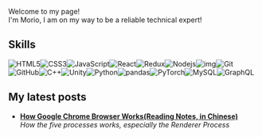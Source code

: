 <p>Welcome to my page! </br> I'm Morio, I am on my way to be a reliable technical expert! </p>

## Skills

![HTML5](https://img.shields.io/badge/-HTML5-E34F26?style=flat-square&logo=html5&logoColor=white)![CSS3](https://img.shields.io/badge/-CSS3-1572B6?style=flat-square&logo=css3)![JavaScript](https://img.shields.io/badge/-JavaScript-black?style=flat-square&logo=javascript)![React](https://img.shields.io/badge/-React-black?style=flat-square&logo=react)![Redux](https://img.shields.io/badge/-Redux-00599C?style=flat-square&logo=Redux)![Nodejs](https://img.shields.io/badge/-Nodejs-black?style=flat-square&logo=Node.js)![img](https://img.shields.io/badge/-Webpack-black?style=flat-square&logo=Webpack)![Git](https://img.shields.io/badge/-Git-black?style=flat-square&logo=git)![GitHub](https://img.shields.io/badge/-GitHub-181717?style=flat-square&logo=github)![C++](https://img.shields.io/badge/-C++-00599C?style=flat-square&logo=c)![Unity](https://img.shields.io/badge/-Unity-black?style=flat-square&logo=Unity)![Python](https://img.shields.io/badge/-Python-black?style=flat-square&logo=Python)![pandas](https://img.shields.io/badge/-pandas-black?style=flat-square&logo=pandas)![PyTorch](https://img.shields.io/badge/-PyTorch-black?style=flat-square&logo=Pytorch)![MySQL](https://img.shields.io/badge/-MySQL-black?style=flat-square&logo=mysql)![GraphQL](https://img.shields.io/badge/-GraphQL-E10098?style=flat-square&logo=graphql)
<!-- ![MongoDB](https://img.shields.io/badge/-MongoDB-00599C?style=flat-square&logo=MongoDB)![Neo4j](https://img.shields.io/badge/-Neo4j-00599C?style=flat-square&logo=Neo4j) -->

## My latest posts

<ul>
  <li><a href="How Google Chrome Browser Works(Reading Notes, in Chinese).md"><b>How Google Chrome Browser Works(Reading Notes, in Chinese)</b></a><br/><i>How the five processes works, especially the Renderer Process</i></li>
</ul>





<!-- ### Hi there 👋
 -->
<!--
**Morio2020/Morio2020** is a ✨ _special_ ✨ repository because its `README.md` (this file) appears on your GitHub profile.

Here are some ideas to get you started:

- 🔭 I’m currently working on ...
- 🌱 I’m currently learning ...
- 👯 I’m looking to collaborate on ...
- 🤔 I’m looking for help with ...
- 💬 Ask me about ...
- 📫 How to reach me: ...
- 😄 Pronouns: ...
- ⚡ Fun fact: ...
-->
<!-- <a href="https://github.com/anuraghazra/github-readme-stats">
  <img align="center" src="https://github-readme-stats.vercel.app/api?username=Morio2020&count_private=true&show_icons=true&theme=dark" />
</a>
<a href="https://github.com/anuraghazra/convoychat">
  <img align="center" src="https://github-readme-stats.vercel.app/api/top-langs/?username=PegasusWang&langs_count=8&theme=dark&count_private=true&layout=compact&hide=javascript,html,css,CoffeeScript&card_width=250" />
</a>

**Skills:**

<code><img height="32" src="https://cdn.jsdelivr.net/npm/simple-icons@v5/icons/python.svg"></code>
<code><img height="32" src="https://cdn.jsdelivr.net/npm/simple-icons@v5/icons/go.svg"></code>
<code><img height="32" src="https://cdn.jsdelivr.net/npm/simple-icons@v5/icons/mysql.svg"></code>
<code><img height="32" src="https://cdn.jsdelivr.net/npm/simple-icons@v5/icons/redis.svg"></code>
<code><img height="32" src="https://cdn.jsdelivr.net/npm/simple-icons@v5/icons/git.svg"></code>
<code><img height="32" src="https://cdn.jsdelivr.net/npm/simple-icons@v5/icons/linux.svg"></code>
<code><img height="32" src="https://cdn.jsdelivr.net/npm/simple-icons@v5/icons/vim.svg"></code>
<code><img height="32" src="https://cdn.jsdelivr.net/npm/simple-icons@v5/icons/macos.svg"></code>
<code><img height="32" src="https://cdn.jsdelivr.net/npm/simple-icons@v5/icons/alfred.svg"></code> -->
